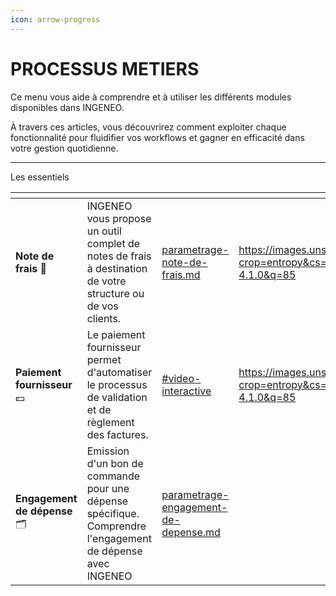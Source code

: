 ```yaml
---
icon: arrow-progress
---
```


# PROCESSUS METIERS

Ce menu vous aide à comprendre et à utiliser les différents modules disponibles dans INGENEO.&#x20;

À travers ces articles, vous découvrirez comment exploiter chaque fonctionnalité pour fluidifier vos workflows et gagner en efficacité dans votre gestion quotidienne.

***

Les essentiels&#x20;

<table data-view="cards"><thead><tr><th></th><th></th><th data-hidden data-card-target data-type="content-ref"></th><th data-hidden data-type="image"></th></tr></thead><tbody><tr><td><strong>Note de frais</strong> <span data-gb-custom-inline data-tag="emoji" data-code="1f4dc">📜</span></td><td>INGENEO vous propose un outil complet de notes de frais à destination de votre structure ou de vos clients.</td><td><a href="notes-de-frais/parametrage-note-de-frais.md">parametrage-note-de-frais.md</a></td><td><a href="https://images.unsplash.com/photo-1683117927786-f146451082fb?crop=entropy&#x26;cs=srgb&#x26;fm=jpg&#x26;ixid=M3wxOTcwMjR8MHwxfHNlYXJjaHw1fHxtYWlsfGVufDB8fHx8MTc1NDkyMTg4Mnww&#x26;ixlib=rb-4.1.0&#x26;q=85">https://images.unsplash.com/photo-1683117927786-f146451082fb?crop=entropy&#x26;cs=srgb&#x26;fm=jpg&#x26;ixid=M3wxOTcwMjR8MHwxfHNlYXJjaHw1fHxtYWlsfGVufDB8fHx8MTc1NDkyMTg4Mnww&#x26;ixlib=rb-4.1.0&#x26;q=85</a></td></tr><tr><td><strong>Paiement fournisseur</strong> <span data-gb-custom-inline data-tag="emoji" data-code="1f4b5">💵</span></td><td>Le paiement fournisseur permet d'automatiser le processus de validation et de règlement des factures.</td><td><a href="paiement-fournisseur/initiation-de-paiement.md#video-interactive">#video-interactive</a></td><td><a href="https://images.unsplash.com/photo-1553895501-af9e282e7fc1?crop=entropy&#x26;cs=srgb&#x26;fm=jpg&#x26;ixid=M3wxOTcwMjR8MHwxfHNlYXJjaHwxfHxHT09HTEV8ZW58MHx8fHwxNzU0OTE0NTQ3fDA&#x26;ixlib=rb-4.1.0&#x26;q=85">https://images.unsplash.com/photo-1553895501-af9e282e7fc1?crop=entropy&#x26;cs=srgb&#x26;fm=jpg&#x26;ixid=M3wxOTcwMjR8MHwxfHNlYXJjaHwxfHxHT09HTEV8ZW58MHx8fHwxNzU0OTE0NTQ3fDA&#x26;ixlib=rb-4.1.0&#x26;q=85</a></td></tr><tr><td><strong>Engagement de dépense</strong> <span data-gb-custom-inline data-tag="emoji" data-code="1f5c2">🗂️</span></td><td>Emission d'un bon de commande pour une dépense spécifique. Comprendre l'engagement de dépense avec INGENEO</td><td><a href="engagement-de-depense/parametrage-engagement-de-depense.md">parametrage-engagement-de-depense.md</a></td><td></td></tr></tbody></table>

